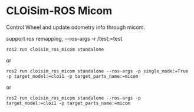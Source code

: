 # CLOiSim-ROS Micom

Control Wheel and update odometry info through micom.

support ros remapping, --ros-args -r /test:=test

```shell
ros2 run cloisim_ros_micom standalone
```

or

```shell
ros2 run cloisim_ros_micom standalone --ros-args -p single_mode:=True -p target_model:=cloi1 -p target_parts_name:=micom
```

or

```shell
ros2 run cloisim_ros_micom standalone --ros-args -p target_model:=cloi1 -p target_parts_name:=micom
```
